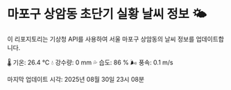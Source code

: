 
# 마포구 상암동 초단기 실황 날씨 정보 🌤️

이 리포지토리는 기상청 API를 사용하여 서울 마포구 상암동의 날씨 정보를 업데이트합니다. 

🌡️ 기온: 26.4 ℃
💧 강수량: 0 mm
💦 습도: 86 %
🌬️ 풍속: 0.1 m/s

마지막 업데이트 시각: 2025년 08월 30일 23시 08분    
